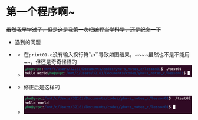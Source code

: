 # 第一个程序啊~

~~虽然我早学过了，但是这是我第一次把编程当学科学，还是纪念一下~~

+ 遇到的问题

+ + 在`print01.c`没有输入换行符`\n``导致如图结果，~~~~虽然也不是不能用~~，但还是奇奇怪怪的
  + ![错误示范](note/imags/2022-07-03-00-51-06-image.png)

+ + 修正后是这样的
  
  + ![改正后](note/imags/2022-07-03-00-49-34-image.png)